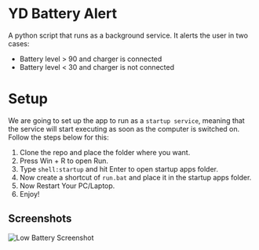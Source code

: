 
# **YD Battery Alert**

A python script that runs as a background service. It alerts the user in two cases:

* Battery level > 90 and charger is connected
* Battery level < 30 and charger is not connected

# Setup
We are going to set up the app to run as a `startup service`, meaning that the service will start executing as soon as the computer is switched on. Follow the steps below for this:

1. Clone the repo and place the folder where you want.
2. Press Win + R to open Run.
3. Type `shell:startup` and hit Enter to open startup apps folder. 
4. Now create a shortcut of `run.bat` and place it in the startup apps folder.
5. Now Restart Your PC/Laptop.
6. Enjoy!


## Screenshots

![Low Battery Screenshot](https://github.com/ydrgzm/YD-Battery-Alert/blob/main/images/low_battery.png?raw=true)
